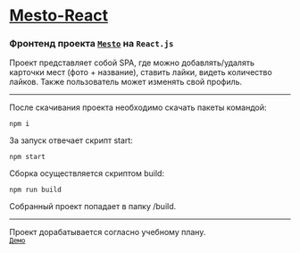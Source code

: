# [Mesto-React](https://artyemsavchenko.github.io/mesto-react/)
### Фронтенд проекта [`Mesto`](https://github.com/ArtyemSavchenko/mesto) на `React.js`
Проект представляет собой SPA, где можно добавлять/удалять карточки мест (фото + название), ставить лайки, видеть количество лайков. Также пользователь может изменять свой профиль.

---

После скачивания проекта необходимо скачать пакеты командой:
```
npm i
```
За запуск отвечает скрипт start:
```
npm start
```
Сборка осуществляется скриптом build:
```
npm run build
```
Собранный проект попадает в папку /build.

---
Проект дорабатывается согласно учебному плану.  
[`Демо`](https://artyemsavchenko.github.io/mesto-react/)
